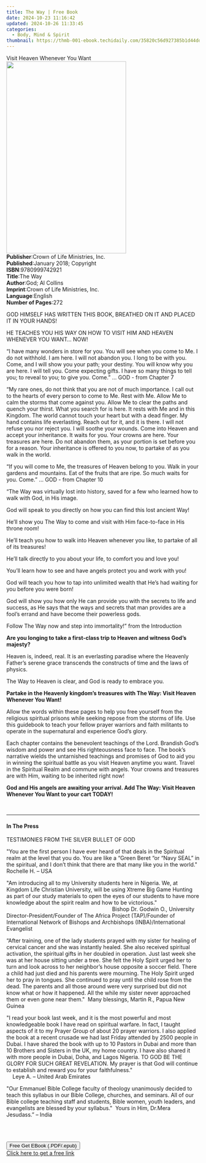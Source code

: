 ```yaml
---
title: The Way | Free Book
date: 2024-10-23 11:16:42
updated: 2024-10-26 11:33:45
categories:
  - Body, Mind & Spirit
thumbnail: https://thmb-001-ebook.techidaily.com/35820c56d927385b1d44dda9bd5b371359a9a5313f70972d1cc14feab31b7570.jpg
---
```

<main id="book-container">
  <div class="flex flex-col">
    <div class="book-brief flex-1 py-6 px-4 sm:p-6 md:py-10 md:px-8">
      <!-- brief-->
      <div class="book-brief-main">Visit Heaven Whenever You Want</div>
    </div>
    <div
      class="book-meta-info flex-1 grid gap-4 col-start-1 col-end-3 row-start-1 sm:mb-6 sm:grid-cols-4 lg:gap-6 lg:col-start-2 lg:row-end-6 lg:row-span-6 lg:mb-0"
    >
      <div
        class="book-meta-info-left place-content-center mt-4 p-4 text-sm leading-6 col-start-2 col-span-2 dark:text-slate-400"
      >
        <img
          class="w-full h-500 object-cover rounded-lg sm:h-255 sm:col-span-2 lg:col-span-full"
          src="https://img-001-ebook.techidaily.com/a8e20d72638454456425558e366fe672e8b24d97836f9b49a9184befcd5f335e.jpg"
          alt=""
          width="312"
          height="500"
        />
      </div>
      <div
        class="book-meta-info-right mt-2 col-start-1 row-start-2 col-span-3 self-center"
      >
        <!-- meta data  -->
        <div class="flex flex-col px-4 md:px-8">
          <div class="flex-1">
            <strong>Publisher</strong>:<span class="px-2"
              >Crown of Life Ministries, Inc.</span
            >
          </div>
          <div class="flex-1">
            <strong>Published</strong>:<span class="px-2"
              >January 2018; Copyright</span
            >
          </div>
          <div class="flex-1">
            <strong>ISBN</strong>:<span class="px-2">9780999742921</span>
          </div>
          <div class="flex-1">
            <strong>Title</strong>:<span class="px-2">The Way</span>
          </div>
          <div class="flex-1">
            <strong>Author</strong>:<span class="px-2">God; Al Collins</span>
          </div>
          <div class="flex-1">
            <strong>Imprint</strong>:<span class="px-2"
              >Crown of Life Ministries, Inc.</span
            >
          </div>
          <div class="flex-1">
            <strong>Language</strong>:<span class="px-2">English</span>
          </div>
          <div class="flex-1">
            <strong>Number of Pages</strong>:<span class="px-2">272</span>
          </div>
        </div>
      </div>
    </div>
    <div class="book-description flex-1 py-6 px-4 sm:p-6 md:py-10 md:px-8">
      <div class="book-description-main">
        <div accordion-content="" id="description">
          <p>
            GOD HIMSELF HAS WRITTEN THIS BOOK, BREATHED ON IT AND PLACED IT IN
            YOUR HANDS!
          </p>
          <p>
            HE TEACHES YOU HIS WAY ON HOW TO VISIT HIM AND HEAVEN WHENEVER YOU
            WANT… NOW!
          </p>
          <p>
            “I have many wonders in store for you. You will see when you come to
            Me. I do not withhold. I am here. I will not abandon you. I long to
            be with you. Come, and I will show you your path; your destiny. You
            will know why you are here. I will tell you. Come expecting gifts. I
            have so many things to tell you; to reveal to you; to give you.
            Come.” … GOD - from Chapter 7
          </p>
          <p>
            “My rare ones, do not think that you are not of much importance. I
            call out to the hearts of every person to come to Me. Rest with Me.
            Allow Me to calm the storms that come against you. Allow Me to clear
            the paths and quench your thirst. What you search for is here. It
            rests with Me and in this Kingdom. The world cannot touch your heart
            but with a dead finger. My hand contains life everlasting. Reach out
            for it, and it is there. I will not refuse you nor reject you. I
            will soothe your wounds. Come into Heaven and accept your
            inheritance. It waits for you. Your crowns are here. Your treasures
            are here. Do not abandon them, as your portion is set before you for
            a reason. Your inheritance is offered to you now, to partake of as
            you walk in the world.
          </p>
          <p>
            “If you will come to Me, the treasures of Heaven belong to you. Walk
            in your gardens and mountains. Eat of the fruits that are ripe. So
            much waits for you. Come.” … GOD - from Chapter 10
          </p>
          <p>
            “The Way was virtually lost into history, saved for a few who
            learned how to walk with God, in His image.
          </p>
          <p>
            God will speak to you directly on how you can find this lost ancient
            Way!
          </p>
          <p>
            He’ll show you The Way to come and visit with Him face-to-face in
            His throne room!
          </p>
          <p>
            He’ll teach you how to walk into Heaven whenever you like, to
            partake of all of its treasures!
          </p>
          <p>
            He’ll talk directly to you about your life, to comfort you and love
            you!
          </p>
          <p>
            You’ll learn how to see and have angels protect you and work with
            you!
          </p>
          <p>
            God will teach you how to tap into unlimited wealth that He’s had
            waiting for you before you were born!
          </p>
          <p>
            God will show you how only He can provide you with the secrets to
            life and success, as He says that the ways and secrets that man
            provides are a fool’s errand and have become their powerless gods.
          </p>
          <p>
            Follow The Way now and step into immortality!” from the Introduction
          </p>
          <p>
            <strong
              >Are you longing to take a first-class trip to Heaven and witness
              God’s majesty?</strong
            >
          </p>
          <p>
            Heaven is, indeed, real. It&nbsp;is an everlasting paradise where
            the Heavenly Father’s serene grace transcends the constructs of time
            and the laws of physics.
          </p>
          <p>
            The Way&nbsp;to Heaven is clear, and God is ready to embrace you.
          </p>
          <p>
            <strong
              >Partake in the Heavenly kingdom’s treasures with The Way: Visit
              Heaven Whenever You Want!</strong
            >
          </p>
          <p>
            Allow the words within these pages to help you free yourself from
            the religious spiritual prisons while seeking repose from the storms
            of life. Use this guidebook to teach your fellow prayer warriors and
            faith militants to operate in the supernatural&nbsp;and
            experience&nbsp;God’s glory.
          </p>
          <p>
            Each chapter contains the benevolent teachings of the Lord. Brandish
            God’s wisdom and power and see His righteousness face to face. The
            book’s narrative wields the untarnished teachings and promises of
            God to aid you in winning the spiritual battle as you visit Heaven
            anytime you want. Travel in the Spiritual Realm and commune with
            angels. Your crowns and treasures are with Him, waiting to be
            inherited right now!
          </p>
          <p>
            <strong
              >God and His angels are awaiting your arrival. Add The Way: Visit
              Heaven Whenever You Want to your cart TODAY!</strong
            >
          </p>
          <p>&nbsp;</p>
        </div>
        <div class="accordion-fader"></div>
      </div>
    </div>
    <div class="book-excerpts flex-1 py-6 px-4 sm:p-6 md:py-10 md:px-8">
      <!-- excerpts-->
      <div class="book-excerpts-main">
        <hr />
        <h4 class="placeholder placeholder-heading">
          <span>In The Press</span>
        </h4>
        <p></p>
        <p>TESTIMONIES FROM THE SILVER BULLET OF GOD</p>
        <p>
          "You are the first person I have ever heard of that deals in the
          Spiritual realm at the level that you do. You are like a “Green Beret
          “or “Navy SEAL” in the spiritual, and I don’t think that there are
          that many like you in the world." Rochelle H. – USA
        </p>
        <p>
          "Am introducing all to my University students here in Nigeria. We, at
          Kingdom Life Christian University, will be using Xtreme Big Game
          Hunting as part of our study materials to open the eyes of our
          students to have more knowledge about the spirit realm and how to be
          victorious."&nbsp; &nbsp; &nbsp; &nbsp; &nbsp; &nbsp; &nbsp; &nbsp;
          &nbsp; &nbsp; &nbsp; &nbsp; &nbsp; &nbsp; &nbsp; &nbsp; &nbsp; &nbsp;
          &nbsp; &nbsp; &nbsp; &nbsp; &nbsp; &nbsp; &nbsp; &nbsp; &nbsp; &nbsp;
          &nbsp; &nbsp; &nbsp; &nbsp; &nbsp; &nbsp; &nbsp; &nbsp; &nbsp; &nbsp;
          &nbsp; &nbsp; &nbsp; &nbsp; &nbsp; &nbsp; &nbsp; &nbsp; &nbsp; &nbsp;
          &nbsp; Bishop Dr. Godwin O., University Director-President/Founder of
          The Africa Project (TAP)/Founder of International Network of Bishops
          and Archbishops (INBA)/International Evangelist
        </p>
        <p>
          “After training, one of the lady students prayed with my sister for
          healing of cervical cancer and she was instantly healed. She also
          received spiritual activation, the spiritual gifts in her doubled in
          operation. Just last week she was at her house sitting under a tree.
          She felt the Holy Spirit urged her to turn and look across to her
          neighbor’s house opposite a soccer field. There a child had just died
          and his parents were mourning. The Holy Spirit urged her to pray in
          tongues. She continued to pray until the child rose from the dead. The
          parents and all those around were very surprised but did not know what
          or how it happened. All the while my sister never approached them or
          even gone near them."&nbsp; Many blessings, Martin R., Papua New
          Guinea
        </p>
        <p>
          "I read your book last week, and it is the most powerful and most
          knowledgeable book I have read on spiritual warfare. In fact, I taught
          aspects of it to my Prayer Group of about 20 prayer warriors. I also
          applied the book at a recent crusade we had last Friday attended by
          2500 people in Dubai. I have shared the book with up to 10 Pastors in
          Dubai and more than 10 Brothers and Sisters in the UK, my home
          country. I have also shared it with more people in Dubai, Doha, and
          Lagos Nigeria. TO GOD BE THE GLORY FOR SUCH GREAT REVELATION. My
          prayer is that God will continue to establish and reward you for your
          faithfulness."&nbsp; &nbsp; &nbsp; &nbsp; &nbsp; &nbsp; &nbsp; &nbsp;
          &nbsp; &nbsp; &nbsp; &nbsp; &nbsp; &nbsp; &nbsp; &nbsp; &nbsp; &nbsp;
          &nbsp; &nbsp; &nbsp; &nbsp; &nbsp; &nbsp; Leye A. – United Arab
          Emirates
        </p>
        <p>
          "Our Emmanuel Bible College faculty of theology&nbsp;unanimously
          decided to teach this syllabus in our Bible College,
          churches,&nbsp;and seminars. All of our Bible college teaching staff
          and students, Bible women, youth leaders, and evangelists are blessed
          by your syllabus."&nbsp; Yours in Him, Dr.Mera Jesudass.” –
          India&nbsp; &nbsp; &nbsp; &nbsp; &nbsp; &nbsp; &nbsp; &nbsp; &nbsp;
          &nbsp; &nbsp; &nbsp; &nbsp; &nbsp; &nbsp; &nbsp; &nbsp; &nbsp; &nbsp;
          &nbsp; &nbsp; &nbsp; &nbsp; &nbsp; &nbsp; &nbsp; &nbsp; &nbsp; &nbsp;
          &nbsp; &nbsp; &nbsp; &nbsp; &nbsp; &nbsp; &nbsp; &nbsp; &nbsp; &nbsp;
          &nbsp; &nbsp; &nbsp; &nbsp; &nbsp; &nbsp; &nbsp; &nbsp; &nbsp; &nbsp;
          &nbsp; &nbsp; &nbsp; &nbsp; &nbsp; &nbsp;&nbsp;
        </p>
        <p>&nbsp;</p>
        <p></p>
      </div>
    </div>
    <div
      class="book-about-author flex-1 py-6 px-4 sm:p-6 md:py-10 md:px-8"
    ></div>
    <div class="book-free-get flex-1 py-6 px-4 sm:p-6 md:py-10 md:px-8">
      <button
        id="btn-free-get"
        class="bg-blue-500 hover:bg-blue-700 text-white font-bold py-2 px-4 rounded"
      >
        Free Get EBook (.PDF/.epub)
      </button>
      <div id="countdown-display" class="px-2 text-lg mt-2"></div>
      <a
        id="free-link"
        class="hidden bg-blue-500 hover:bg-blue-700 text-white font-bold py-2 px-4 rounded"
        href="https://www.ebooks.com/en-us/book/209856380/the-way/god/"
        target="_blank"
        >Click here to get a free link</a
      >
    </div>
    <script>
      let countdownTime = 0;
      let countdownInterval = null;
      document
        .getElementById('btn-free-get')
        .addEventListener('click', startCountdown);
      function startCountdown() {
        countdownTime = new Date().getTime() + 60000 * 3;
        countdownInterval = setInterval(updateCountdown, 1000);
        document.getElementById('btn-free-get').disabled = true;
        document
          .getElementById('btn-free-get')
          .classList.add('bg-gray-500', 'cursor-not-allowed');
      }
      function updateCountdown() {
        let currentTime = new Date().getTime();
        let timeLeft = countdownTime - currentTime;
        let secondsLeft = Math.floor(timeLeft / 1000);
        document.getElementById('countdown-display').innerHTML =
          `Remaining time: ${secondsLeft} seconds.`;
        if (secondsLeft <= 0) {
          clearInterval(countdownInterval);
          document.getElementById('btn-free-get').classList.add('hidden');
          document.getElementById('free-link').classList.remove('hidden');
          document.getElementById('countdown-display').innerHTML = '';
        }
      }
    </script>
  </div>
</main>
